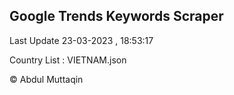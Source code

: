 

## Google Trends Keywords Scraper 
 
Last Update 23-03-2023 , 18:53:17

Country List :
VIETNAM.json



© Abdul Muttaqin 

